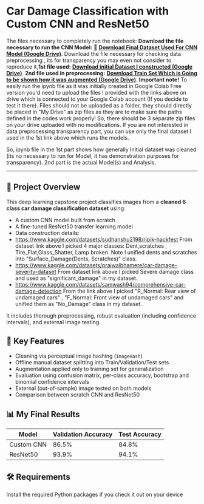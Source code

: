 
# Car Damage Classification with Custom CNN and ResNet50
The files necessary to completely run the notebook:
**Download the file necessary to run the CNN Model:**
🔗 **[Download Final Dataset Used For CNN Model (Google Drive)](https://drive.google.com/file/d/1898L8prHBT9T8uW8jEIEEqsCF0PQhd6T/view?usp=drive_link)**. 
Download the file necessary for checking data preprocessing , its for transparency you may even not consider to reproduce it,**1st file used:**
**[Download initial Dataset I constructed (Google Drive)](https://drive.google.com/file/d/1WoaTT2RAeIpiiaOwghFmpRi6lbtu-P-Y/view?usp=drive_link)**. 
**2nd file used in preprocessing:**
**[Download Train Set Which is Going to be shown how it was augmented (Google Drive)](https://drive.google.com/file/d/1MJy9WBvSyDxwd0j72zPs9Mhqi3lBcjrv/view?usp=drive_link)**. 
**Important note!** To easily run the ipynb file as it was initially created in Google Colab Free version you'd need to upload the files I provided with the links above on drive which is connected to your Google Colab account (If you decide to test it there). Files should not be uploaded as a folder, they should directly be placed in "My Drive" as zip files as they are to make sure the paths defined in the codes work properly! So, there should be 3 separate zip files on your drive uploaded with no modifications. If you are not interested in data preprocessing transparency part, you can use only the final dataset I used in the 1st link above which runs the models. 

So, ipynb file in the 1st part shows how generally Initial dataset was cleaned (its no necessary to run for Model, it has demonstration purposes for transparency). 2nd part is the actual Model(s) and Analysis. 

---

## 📌 Project Overview 
This deep learning capstone project classifies images from a **cleaned 6 class car damage classification dataset** using:
- A custom CNN model built from scratch
- A fine-tuned ResNet50 transfer learning model
- Data construction details:
- https://www.kaggle.com/datasets/sudhanshu2198/ripik-hackfest 
From dataset link above I picked 4 major classes: Dent,scratches , Tire_Flat,Glass_Shatter, Lamp broken. Note I unified dents and scratches into "Surface_Damage(Dents, Scratches)" class.
- https://www.kaggle.com/datasets/prajwalbhamere/car-damage-severity-dataset
From dataset link above I picked Severe damage class and used as "significant_damage" in my dataset.
- https://www.kaggle.com/datasets/samwash94/comprehensive-car-damage-detection
From the link above I picked "R_Normal: Rear view of undamaged cars" , "F_Normal: Front view of undamaged cars" and unified them as "No_Damage" class in my dataset. 

It includes thorough preprocessing, robust evaluation (including confidence intervals), and external image testing.

## 🧠 Key Features
- Cleaning via perceptual image hashing (`ImageHash`)
- Offline manual dataset splitting into Train/Validation/Test sets
- Augmentation applied only to training set for generalization
- Evaluation using confusion matrix, per-class accuracy, bootstrap and binomial confidence intervals
- External (out-of-sample) image tested on both models
- Comparison between scratch CNN and ResNet50

## 📊 My Final Results
| Model        | Validation Accuracy | Test Accuracy |
|--------------|---------------------|----------------|
| Custom CNN   | 86.5%                | 84.8%          |
| ResNet50     | 93.9%                | 94.1%          |

## 🛠️ Requirements
Install the required Python packages if you check it out on your device

